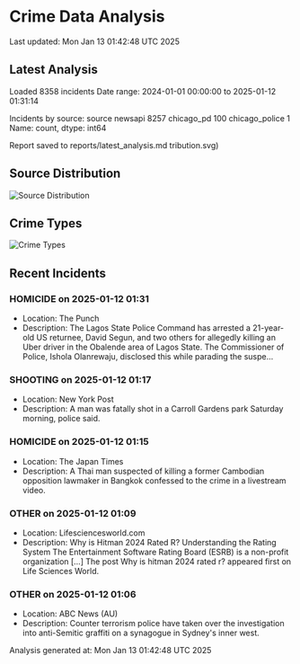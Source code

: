 # Crime Data Analysis
Last updated: Mon Jan 13 01:42:48 UTC 2025

## Latest Analysis

Loaded 8358 incidents
Date range: 2024-01-01 00:00:00 to 2025-01-12 01:31:14

Incidents by source:
source
newsapi           8257
chicago_pd         100
chicago_police       1
Name: count, dtype: int64

Report saved to reports/latest_analysis.md
tribution.svg)

## Source Distribution
![Source Distribution](images/source_distribution.svg)

## Crime Types
![Crime Types](images/crime_types.svg)

## Recent Incidents

### HOMICIDE on 2025-01-12 01:31
- Location: The Punch
- Description: The Lagos State Police Command has arrested a 21-year-old US returnee, David Segun, and two others for allegedly killing an Uber driver in the Obalende area of Lagos State. The Commissioner of Police, Ishola Olanrewaju, disclosed this while parading the suspe…


### SHOOTING on 2025-01-12 01:17
- Location: New York Post
- Description: A man was fatally shot in a Carroll Gardens park Saturday morning, police said.


### HOMICIDE on 2025-01-12 01:15
- Location: The Japan Times
- Description: A Thai man suspected of killing a former Cambodian opposition lawmaker in Bangkok confessed to the crime in a livestream video.


### OTHER on 2025-01-12 01:09
- Location: Lifesciencesworld.com
- Description: Why is Hitman 2024 Rated R? Understanding the Rating System The Entertainment Software Rating Board (ESRB) is a non-profit organization […]
The post Why is hitman 2024 rated r? appeared first on Life Sciences World.


### OTHER on 2025-01-12 01:06
- Location: ABC News (AU)
- Description: Counter terrorism police have taken over the investigation into anti-Semitic graffiti on a synagogue in Sydney's inner west.

Analysis generated at: Mon Jan 13 01:42:48 UTC 2025

